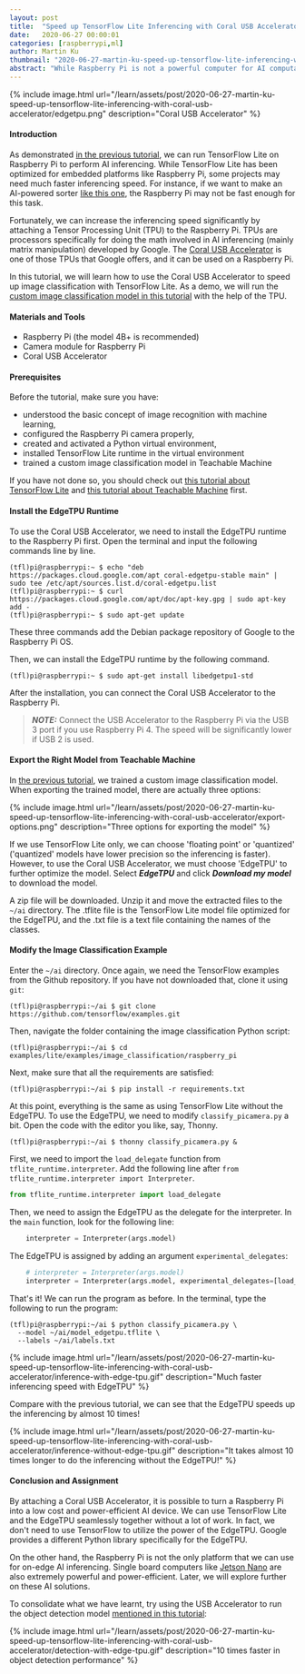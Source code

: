 ```yaml
---
layout: post
title:  "Speed up TensorFlow Lite Inferencing with Coral USB Accelerator"
date:   2020-06-27 00:00:01
categories: [raspberrypi,ml]
author: Martin Ku
thumbnail: "2020-06-27-martin-ku-speed-up-tensorflow-lite-inferencing-with-coral-usb-accelerator.png"
abstract: "While Raspberry Pi is not a powerful computer for AI computation, it's possible to speed up the inferencing speed signficiantly by attaching a Tensor Processing Unit to it."
---
```


{% include image.html url="/learn/assets/post/2020-06-27-martin-ku-speed-up-tensorflow-lite-inferencing-with-coral-usb-accelerator/edgetpu.png" description="Coral USB Accelerator" %}


#### Introduction

As demonstrated [in the previous tutorial](https://gpiocc.github.io/learn/raspberrypi/2020/04/18/martin-ku-using-raspberry-pi-and-tensorflow-lite-for-object-detection.html), we can run TensorFlow Lite on Raspberry Pi to perform AI inferencing. While TensorFlow Lite has been optimized for embedded platforms like Raspberry Pi, some projects may need much faster inferencing speed. For instance, if we want to make an AI-powered sorter [like this one](https://coral.ai/projects/teachable-sorter/), the Raspberry Pi may not be fast enough for this task.

Fortunately, we can increase the inferencing speed significantly by attaching a Tensor Processing Unit (TPU) to the Raspberry Pi. TPUs are processors specifically for doing the math involved in AI inferencing (mainly matrix manipulation) developed by Google. The [Coral USB Accelerator](https://coral.ai/products/accelerator/) is one of those TPUs that Google offers, and it can be used on a Raspberry Pi.

In this tutorial, we will learn how to use the Coral USB Accelerator to speed up image classification with TensorFlow Lite. As a demo, we will run the [custom image classification model in this tutorial](https://gpiocc.github.io/learn/raspberrypi/2020/06/20/martin-ku-custom-tensorflow-image-classification-with-teachable-machine.html) with the help of the TPU.

#### Materials and Tools

*   Raspberry Pi (the model 4B+ is recommended)
*   Camera module for Raspberry Pi
*   Coral USB Accelerator

#### Prerequisites

Before the tutorial, make sure you have:

*   understood the basic concept of image recognition with machine learning,
*   configured the Raspberry Pi camera properly,
*   created and activated a Python virtual environment,
*   installed TensorFlow Lite runtime in the virtual environment
*   trained a custom image classification model in Teachable Machine

If you have not done so, you should check out [this tutorial about TensorFlow Lite](https://gpiocc.github.io/learn/raspberrypi/2020/04/18/martin-ku-using-raspberry-pi-and-tensorflow-lite-for-object-detection.html) and [this tutorial about Teachable Machine](https://gpiocc.github.io/learn/raspberrypi/2020/06/20/martin-ku-custom-tensorflow-image-classification-with-teachable-machine.html) first. 

#### Install the EdgeTPU Runtime

To use the Coral USB Accelerator, we need to install the EdgeTPU runtime to the Raspberry Pi first. Open the terminal and input the following commands line by line.

```console
(tfl)pi@raspberrypi:~ $ echo "deb https://packages.cloud.google.com/apt coral-edgetpu-stable main" | sudo tee /etc/apt/sources.list.d/coral-edgetpu.list
(tfl)pi@raspberrypi:~ $ curl https://packages.cloud.google.com/apt/doc/apt-key.gpg | sudo apt-key add -
(tfl)pi@raspberrypi:~ $ sudo apt-get update
```

These three commands add the Debian package repository of Google to the Raspberry Pi OS.

Then, we can install the EdgeTPU runtime by the following command.

```console
(tfl)pi@raspberrypi:~ $ sudo apt-get install libedgetpu1-std
```

After the installation, you can connect the Coral USB Accelerator to the Raspberry Pi.

> **_NOTE:_**  Connect the USB Accelerator to the Raspberry Pi via the USB 3 port if you use Raspberry Pi 4. The speed will be significantly lower if USB 2 is used.

#### Export the Right Model from Teachable Machine

In [the previous tutorial](https://gpiocc.github.io/learn/raspberrypi/2020/06/20/martin-ku-custom-tensorflow-image-classification-with-teachable-machine.html), we trained a custom image classification model. When exporting the trained model, there are actually three options:

{% include image.html url="/learn/assets/post/2020-06-27-martin-ku-speed-up-tensorflow-lite-inferencing-with-coral-usb-accelerator/export-options.png" description="Three options for exporting the model" %}

If we use TensorFlow Lite only, we can choose 'floating point' or 'quantized' ('quantized' models have lower precision so the inferencing is faster). However, to use the Coral USB Accelerator, we must choose 'EdgeTPU' to further optimize the model. Select ***EdgeTPU*** and click ***Download my model*** to download the model. 

A zip file will be downloaded. Unzip it and move the extracted files to the `~/ai` directory. The .tflite file is the TensorFlow Lite model file optimized for the EdgeTPU, and the .txt file is a text file containing the names of the classes.

#### Modify the Image Classification Example

Enter the `~/ai` directory. Once again, we need the TensorFlow examples from the Github repository. If you have not downloaded that, clone it using `git`:

```console
(tfl)pi@raspberrypi:~/ai $ git clone https://github.com/tensorflow/examples.git
```

Then, navigate the folder containing the image classification Python script:

```console
(tfl)pi@raspberrypi:~/ai $ cd examples/lite/examples/image_classification/raspberry_pi
```

Next, make sure that all the requirements are satisfied:

```console
(tfl)pi@raspberrypi:~/ai $ pip install -r requirements.txt
```

At this point, everything is the same as using TensorFlow Lite without the EdgeTPU. To use the EdgeTPU, we need to modify `classify_picamera.py` a bit. Open the code with the editor you like, say, Thonny.

```console
(tfl)pi@raspberrypi:~/ai $ thonny classify_picamera.py &
```

First, we need to import the `load_delegate` function from `tflite_runtime.interpreter`. Add the following line after `from tflite_runtime.interpreter import Interpreter`.

```python
from tflite_runtime.interpreter import load_delegate
```

Then, we need to assign the EdgeTPU as the delegate for the interpreter. In the `main` function, look for the following line:

```python
    interpreter = Interpreter(args.model)
```

The EdgeTPU is assigned by adding an argument `experimental_delegates`:

```python
    # interpreter = Interpreter(args.model)
    interpreter = Interpreter(args.model, experimental_delegates=[load_delegate('libedgetpu.so.1')])
```

That's it! We can run the program as before. In the terminal, type the following to run the program:

```console
(tfl)pi@raspberrypi:~/ai $ python classify_picamera.py \
  --model ~/ai/model_edgetpu.tflite \
  --labels ~/ai/labels.txt
```

{% include image.html url="/learn/assets/post/2020-06-27-martin-ku-speed-up-tensorflow-lite-inferencing-with-coral-usb-accelerator/inference-with-edge-tpu.gif" description="Much faster inferencing speed with EdgeTPU" %}

Compare with the previous tutorial, we can see that the EdgeTPU speeds up the inferencing by almost 10 times!

{% include image.html url="/learn/assets/post/2020-06-27-martin-ku-speed-up-tensorflow-lite-inferencing-with-coral-usb-accelerator/inference-without-edge-tpu.gif" description="It takes almost 10 times longer to do the inferencing without the EdgeTPU!" %}


#### Conclusion and Assignment

By attaching a Coral USB Accelerator, it is possible to turn a Raspberry Pi into a low cost and power-efficient AI device. We can use TensorFlow Lite and the EdgeTPU seamlessly together without a lot of work. In fact, we don't need to use TensorFlow to utilize the power of the EdgeTPU. Google provides a different Python library specifically for the EdgeTPU.

On the other hand, the Raspberry Pi is not the only platform that we can use for on-edge AI inferencing. Single board computers like [Jetson Nano](https://developer.nvidia.com/embedded/jetson-nano-developer-kit) are also extremely powerful and power-efficient. Later, we will explore further on these AI solutions.

To consolidate what we have learnt, try using the USB Accelerator to run the object detection model [mentioned in this tutorial](https://gpiocc.github.io/learn/raspberrypi/2020/04/18/martin-ku-using-raspberry-pi-and-tensorflow-lite-for-object-detection.html):

{% include image.html url="/learn/assets/post/2020-06-27-martin-ku-speed-up-tensorflow-lite-inferencing-with-coral-usb-accelerator/detection-with-edge-tpu.gif" description="10 times faster in object detection performance" %}
